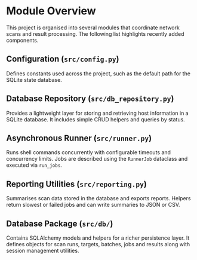 # Module Overview

This project is organised into several modules that coordinate network scans and result processing. The following list highlights recently added components.

## Configuration (`src/config.py`)
Defines constants used across the project, such as the default path for the SQLite state database.

## Database Repository (`src/db_repository.py`)
Provides a lightweight layer for storing and retrieving host information in a SQLite database. It includes simple CRUD helpers and queries by status.

## Asynchronous Runner (`src/runner.py`)
Runs shell commands concurrently with configurable timeouts and concurrency limits. Jobs are described using the `RunnerJob` dataclass and executed via `run_jobs`.

## Reporting Utilities (`src/reporting.py`)
Summarises scan data stored in the database and exports reports. Helpers return slowest or failed jobs and can write summaries to JSON or CSV.

## Database Package (`src/db/`)
Contains SQLAlchemy models and helpers for a richer persistence layer. It defines objects for scan runs, targets, batches, jobs and results along with session management utilities.

